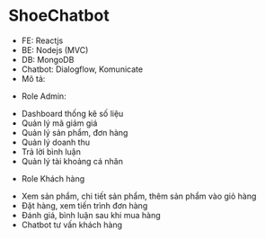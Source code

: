 # ShoeChatbot
- FE: Reactjs 
- BE: Nodejs (MVC)
- DB: MongoDB
- Chatbot: Dialogflow, Komunicate
- Mô tả:
+ Role Admin: 
- Dashboard thống kê số liệu
- Quản lý mã giảm giá
- Quản lý sản phẩm, đơn hàng
- Quản lý doanh thu
- Trả lời bình luận
- Quản lý tài khoảng cá nhân
+ Role Khách hàng
- Xem sản phẩm, chi tiết sản phẩm, thêm sản phẩm vào giỏ hàng
- Đặt hàng, xem tiến trình đơn hàng
- Đánh giá, bình luận sau khi mua hàng
- Chatbot tư vấn khách hàng
